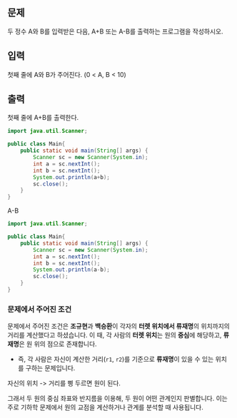 

## 문제

두 정수 A와 B를 입력받은 다음, A+B 또는 A-B를 출력하는 프로그램을 작성하시오.

## 입력

첫째 줄에 A와 B가 주어진다. (0 < A, B < 10)

## 출력

첫째 줄에 A+B를 출력한다.

```java
import java.util.Scanner;

public class Main{
    public static void main(String[] args) {
        Scanner sc = new Scanner(System.in);
        int a = sc.nextInt();
        int b = sc.nextInt();
        System.out.println(a+b);
        sc.close();
    }
}
```


A-B
```java
import java.util.Scanner;

public class Main{
    public static void main(String[] args) {
        Scanner sc = new Scanner(System.in);
        int a = sc.nextInt();
        int b = sc.nextInt();
        System.out.println(a-b);
        sc.close();
    }
}
```



### 문제에서 주어진 조건

문제에서 주어진 조건은 **조규현**과 **백승환**이 각자의 **터렛 위치에서 류재명**의 위치까지의 거리를 계산했다고 하셨습니다. 이 때, 각 사람의 **터렛 위치**는 원의 **중심**에 해당하고, **류재명**은 원 위의 점으로 존재합니다.

- 즉, 각 사람은 자신이 계산한 거리(`r1`, `r2`)를 기준으로 **류재명**이 있을 수 있는 위치를 구하는 문제입니다.

자신의 위치 -> 거리를 삥 두르면 원이 된다.

그래서 두 원의 중심 좌표와 반지름을 이용해, 두 원이 어떤 관계인지 판별합니다. 이는 주로 기하학 문제에서 원의 교점을 계산하거나 관계를 분석할 때 사용됩니다.